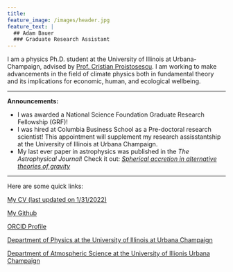 ```yaml
---
title: 
feature_image: /images/header.jpg
feature_text: |
  ## Adam Bauer
  ### Graduate Research Assistant
---
```


I am a physics Ph.D. student at the University of Illinois at Urbana-Champaign, advised by [Prof. Cristian Proistosescu](https://cristi.web.illinois.edu/). I am working to make advancements in the field of climate physics both in fundamental theory and its implications for economic, human, and ecological wellbeing.

---

**Announcements:** 
- I was awarded a National Science Foundation Graduate Research Fellowship (GRF)!
- I was hired at Columbia Business School as a Pre-doctoral research scientist! This appointment will supplement my research assisstantship at the University of Illinois at Urbana Champaign.
- My last ever paper in astrophysics was published in the *The Astrophysical Journal*! Check it out: [*Spherical accretion in alternative theories of gravity*](https://doi.org/10.3847/1538-4357/ac3a03)

---

Here are some quick links:

[My CV (last updated on 1/31/2022)](/files/CV_full.pdf)

[My Github](https://github.com/adam-bauer-34)

[ORCID Profile](https://orcid.org/0000-0002-7471-8934)

[Department of Physics at the University of Illinois at Urbana Champaign](https://physics.illinois.edu/)

[Department of Atmospheric Science at the University of Illionis Urbana Champaign](https://atmos.illinois.edu/)
